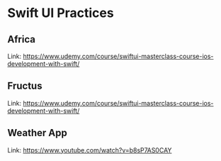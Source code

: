 # Swift UI Practices

## Africa
Link: https://www.udemy.com/course/swiftui-masterclass-course-ios-development-with-swift/

## Fructus
Link: https://www.udemy.com/course/swiftui-masterclass-course-ios-development-with-swift/

## Weather App
Link: https://www.youtube.com/watch?v=b8sP7AS0CAY
